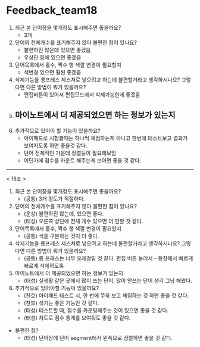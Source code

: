 # Feedback_team18

1. 최근 본 단어장을 몇개정도 표시해주면 좋을까요?
   - 3개
2. 단어의 전체개수를 표기해주지 않아 불편한 점이 있나요?
   - 불편하진 않은데 있으면 좋겠음
   - 우상단 등에 있으면 좋겠음
3. 단어목록에서 홀수, 짝수 행 색깔 변경이 필요할지
   - 색변경 있으면 훨씬 좋겠음
4. 삭제기능을 롱프레스 제스쳐로 넣으려고 하는데 불편할거라고 생각하시나요? 그렇다면 다른 방법이 뭐가 있을까요?
   - 편집버튼이 있어서 편집모드에서 삭제가능한게 좋겠음
5. 마이노트에서 더 제공되었으면 하는 정보가 있는지
   -
6. 추가적으로 있어야 할 기능이 있을까요?
   - 아이패드로 시험볼때는 하나씩 채점하는게 아니고 한번에 테스트보고 결과가 보여지도록 하면 좋을것 같다.
   - 단어 전체적인 가운데 정렬등이 필요해보임
   - 어딘가에 점수를 카운트 해주는게 보이면 좋을 것 같다.

---

< 18조 >

1. 최근 본 단어장을 몇개정도 표시해주면 좋을까요?
   - (공통) 3개 정도가 적절하다.
2. 단어의 전체개수를 표기해주지 않아 불편한 점이 있나요?
   - (운상) 불편하진 않는데, 있으면 좋다.
   - (태성) 오른쪽 상단에 전체 개수 있으면 더 편할 것 같다.
3. 단어목록에서 홀수, 짝수 행 색깔 변경이 필요할지
   - (공통) 색을 구분하는 것이 더 좋다.
4. 삭제기능을 롱프레스 제스쳐로 넣으려고 하는데 불편할거라고 생각하시나요? 그렇다면 다른 방법이 뭐가 있을까요?
   - (공통) 롱 프래스는 너무 오래걸릴 것 같다. 편집 버튼 눌러서 - 등장해서 빠르게 빠르게 삭제하도록
5. 마이노트에서 더 제공되었으면 하는 정보가 있는지
   - (태성) 실생활 같은 곳에서 많이 쓰는 단어, 많이 안쓰는 단어 생각 그냥 해봤다.
6. 추가적으로 있어야할 기능이 있을까요?
   - (찬호) 아이패드 테스트 시, 한 번에 쭈욱 보고 체점하는 것 하면 좋을 것 같다.
   - (찬호) 섞기는 좋은 기능인 것 같다.
   - (태성) 테스트할 때, 점수를 카운팅해주는 것이 있으면 좋을 것 같다.
   - (태성) 차트로 점수 통계를 보여줘도 좋을 것 같다.

- 불편한 점?
  - (태성) 단어장에 단어 segment에서 왼쪽으로 정렬하면 좋을 것 같다.
